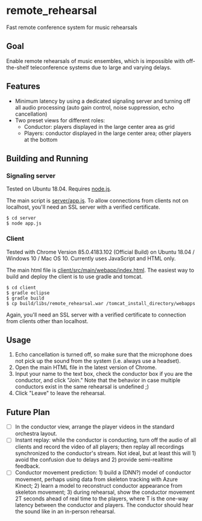 # remote_rehearsal
Fast remote conference system for music rehearsals

## Goal
Enable remote rehearsals of music ensembles, which is impossible with off-the-shelf teleconference systems due to large and varying delays.

## Features
* Minimum latency by using a dedicated signaling server and turning off all audio processing (auto gain control, noise suppression, echo cancellation)
* Two preset views for different roles:
  * Conductor: players displayed in the large center area as grid
  * Players: conductor displayed in the large center area; other players at the bottom

## Building and Running
### Signaling server
Tested on Ubuntu 18.04.
Requires [node.js](https://nodejs.org/en/). 

The main script is [server/app.js](https://github.com/kyamane/remote_rehearsal/blob/main/server/app.js).
To allow connections from clients not on localhost, you'll need an SSL server with a verified certificate.
```
$ cd server
$ node app.js
```

### Client
Tested with Chrome Version 85.0.4183.102 (Official Build) on Ubuntu 18.04 / Windows 10 / Mac OS 10.
Currently uses JavaScript and HTML only.

The main html file is [client/src/main/webapp/index.html](https://github.com/kyamane/remote_rehearsal/blob/main/client/src/main/webapp/index.html).
The easiest way to build and deploy the client is to use gradle and tomcat.
```
$ cd client
$ gradle eclipse
$ gradle build
$ cp build/libs/remote_rehearsal.war /tomcat_install_directory/webapps
```
Again, you'll need an SSL server with a verified certificate to connection from clients other than localhost.

## Usage
1. Echo cancellation is turned off, so make sure that the microphone does not pick up the sound from the system (i.e. always use a headset). 
1. Open the main HTML file in the latest version of Chrome.
1. Input your name to the text box, check the conductor box if you are the conductor, and click "Join."
Note that the behavior in case multiple conductors exist in the same rehearsal is undefined ;)
1. Click "Leave" to leave the rehearsal.

## Future Plan
- [ ] In the conductor view, arrange the player videos in the standard orchestra layout.
- [ ] Instant replay: while the conductor is conducting, turn off the audio of all clients and record the video of all players; then replay all recordings synchronized to the conductor's stream. 
Not ideal, but at least this will 1) avoid the confusion due to delays and 2) provide semi-realtime feedback.
- [ ] Conductor movement prediction: 1) build a (DNN?) model of conductor movement, perhaps using data from skeleton tracking with Azure Kinect; 2) learn a model to reconstruct conductor appearance from skeleton movement; 3) during rehearsal, show the conductor movement 2T seconds ahead of real time to the players, where T is the one-way latency between the conductor and players. The conductor should hear the sound like in an in-person rehearsal.
